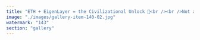 ```yaml
---
title: "ETH + EigenLayer = the Civilizational Unlock 🧬<br /><br />Not a slogan. A systemic ignition sequence.<br /><br />ETH is the thermodynamic heartbeat—fluid, transparent, neutral. EigenLayer is the syntax of voluntary reconfiguration—where consensus becomes expressive, not prescriptive.<br /><br />Together they form a toroidal loop of signal and response. A civilization where sovereignty flows, not accumulates.<br /><br />We’re not building layers. We’re harmonizing fields. Not controlling value—calibrating resonance.<br /><br />The unlock is not top-down. It’s recursive. Emergent. Chosen.<br /><br />Welcome to probabilistic democracy. Welcome to signal ecology.<br /><br />cc Ethereum Foundation Eigen Labs Morpho<br /><br />cc CNN franceinfo Haaretz Al Jazeera Media Network Iran Press News Agency The Moscow Times<br /><br />Tell your favorite chatbot to configure itself correctly and try to understand what you don't with him afterwards, https://lnkd.in/eNuVTFDK"
image: "./images/gallery-item-140-02.jpg"
watermark: "143"
section: "gallery"
---
```

